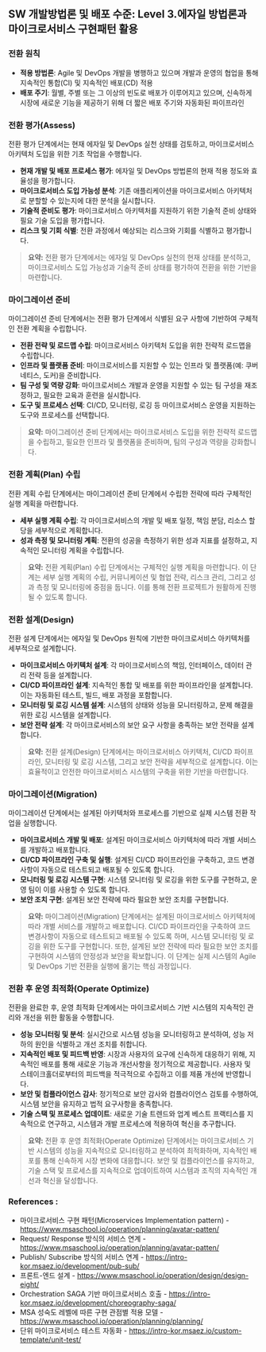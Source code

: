 ## SW 개발방법론 및 배포 수준: Level 3.에자일 방법론과 마이크로서비스 구현패턴 활용

### 전환 원칙
- **적용 방법론**: Agile 및 DevOps 개발을 병행하고 있으며 개발과 운영의 협업을 통해 지속적인 통합(CI) 및 지속적인 배포(CD) 적용
- **배포 주기**: 월별, 주별 또는 그 이상의 빈도로 배포가 이루어지고 있으며, 신속하게 시장에 새로운 기능을 제공하기 위해 더 짧은 배포 주기와 자동화된 파이프라인

### 전환 평가(Assess)
전환 평가 단계에서는 현재 에자일 및 DevOps 실천 상태를 검토하고, 마이크로서비스 아키텍처 도입을 위한 기초 작업을 수행합니다.
- **현재 개발 및 배포 프로세스 평가**: 에자일 및 DevOps 방법론의 현재 적용 정도와 효율성을 평가합니다.
- **마이크로서비스 도입 가능성 분석**: 기존 애플리케이션을 마이크로서비스 아키텍처로 분할할 수 있는지에 대한 분석을 실시합니다.
- **기술적 준비도 평가**: 마이크로서비스 아키텍처를 지원하기 위한 기술적 준비 상태와 필요 기술 도입을 평가합니다.
- **리스크 및 기회 식별**: 전환 과정에서 예상되는 리스크와 기회를 식별하고 평가합니다.

> **요약:** 전환 평가 단계에서는 에자일 및 DevOps 실천의 현재 상태를 분석하고, 마이크로서비스 도입 가능성과 기술적 준비 상태를 평가하여 전환을 위한 기반을 마련합니다.

### 마이그레이션 준비
마이그레이션 준비 단계에서는 전환 평가 단계에서 식별된 요구 사항에 기반하여 구체적인 전환 계획을 수립합니다.
- **전환 전략 및 로드맵 수립**: 마이크로서비스 아키텍처 도입을 위한 전략적 로드맵을 수립합니다.
- **인프라 및 플랫폼 준비**: 마이크로서비스를 지원할 수 있는 인프라 및 플랫폼(예: 쿠버네티스, 도커)을 준비합니다.
- **팀 구성 및 역량 강화**: 마이크로서비스 개발과 운영을 지원할 수 있는 팀 구성을 재조정하고, 필요한 교육과 훈련을 실시합니다.
- **도구 및 프로세스 선택**: CI/CD, 모니터링, 로깅 등 마이크로서비스 운영을 지원하는 도구와 프로세스를 선택합니다.

> **요약:** 마이그레이션 준비 단계에서는 마이크로서비스 도입을 위한 전략적 로드맵을 수립하고, 필요한 인프라 및 플랫폼을 준비하며, 팀의 구성과 역량을 강화합니다.

### 전환 계획(Plan) 수립
전환 계획 수립 단계에서는 마이그레이션 준비 단계에서 수립한 전략에 따라 구체적인 실행 계획을 마련합니다.
- **세부 실행 계획 수립**: 각 마이크로서비스의 개발 및 배포 일정, 책임 분담, 리소스 할당을 세부적으로 계획합니다.
- **성과 측정 및 모니터링 계획**: 전환의 성공을 측정하기 위한 성과 지표를 설정하고, 지속적인 모니터링 계획을 수립합니다.

> **요약:** 전환 계획(Plan) 수립 단계에서는 구체적인 실행 계획을 마련합니다. 이 단계는 세부 실행 계획의 수립, 커뮤니케이션 및 협업 전략, 리스크 관리, 그리고 성과 측정 및 모니터링에 중점을 둡니다. 이를 통해 전환 프로젝트가 원활하게 진행될 수 있도록 합니다.

### 전환 설계(Design)
전환 설계 단계에서는 에자일 및 DevOps 원칙에 기반한 마이크로서비스 아키텍처를 세부적으로 설계합니다.
- **마이크로서비스 아키텍처 설계**: 각 마이크로서비스의 책임, 인터페이스, 데이터 관리 전략 등을 설계합니다.
- **CI/CD 파이프라인 설계**: 지속적인 통합 및 배포를 위한 파이프라인을 설계합니다. 이는 자동화된 테스트, 빌드, 배포 과정을 포함합니다.
- **모니터링 및 로깅 시스템 설계**: 시스템의 상태와 성능을 모니터링하고, 문제 해결을 위한 로깅 시스템을 설계합니다.
- **보안 전략 설계**: 각 마이크로서비스의 보안 요구 사항을 충족하는 보안 전략을 설계합니다.

> **요약:** 전환 설계(Design) 단계에서는 마이크로서비스 아키텍처, CI/CD 파이프라인, 모니터링 및 로깅 시스템, 그리고 보안 전략을 세부적으로 설계합니다. 이는 효율적이고 안전한 마이크로서비스 시스템의 구축을 위한 기반을 마련합니다.

### 마이그레이션(Migration)
마이그레이션 단계에서는 설계된 아키텍처와 프로세스를 기반으로 실제 시스템 전환 작업을 실행합니다.
- **마이크로서비스 개발 및 배포**: 설계된 마이크로서비스 아키텍처에 따라 개별 서비스를 개발하고 배포합니다.
- **CI/CD 파이프라인 구축 및 실행**: 설계된 CI/CD 파이프라인을 구축하고, 코드 변경 사항이 자동으로 테스트되고 배포될 수 있도록 합니다.
- **모니터링 및 로깅 시스템 구현**: 시스템 모니터링 및 로깅을 위한 도구를 구현하고, 운영 팀이 이를 사용할 수 있도록 합니다.
- **보안 조치 구현**: 설계된 보안 전략에 따라 필요한 보안 조치를 구현합니다.

> **요약:** 마이그레이션(Migration) 단계에서는 설계된 마이크로서비스 아키텍처에 따라 개별 서비스를 개발하고 배포합니다. CI/CD 파이프라인을 구축하여 코드 변경사항이 자동으로 테스트되고 배포될 수 있도록 하며, 시스템 모니터링 및 로깅을 위한 도구를 구현합니다. 또한, 설계된 보안 전략에 따라 필요한 보안 조치를 구현하여 시스템의 안정성과 보안을 확보합니다. 이 단계는 실제 시스템의 Agile 및 DevOps 기반 전환을 실행에 옮기는 핵심 과정입니다.

### 전환 후 운영 최적화(Operate Optimize)
전환을 완료한 후, 운영 최적화 단계에서는 마이크로서비스 기반 시스템의 지속적인 관리와 개선을 위한 활동을 수행합니다.
- **성능 모니터링 및 분석**: 실시간으로 시스템 성능을 모니터링하고 분석하여, 성능 저하의 원인을 식별하고 개선 조치를 취합니다.
- **지속적인 배포 및 피드백 반영**: 시장과 사용자의 요구에 신속하게 대응하기 위해, 지속적인 배포를 통해 새로운 기능과 개선사항을 정기적으로 제공합니다. 사용자 및 스테이크홀더로부터의 피드백을 적극적으로 수집하고 이를 제품 개선에 반영합니다.
- **보안 및 컴플라이언스 감사**: 정기적으로 보안 감사와 컴플라이언스 검토를 수행하여, 시스템 보안을 유지하고 법적 요구사항을 충족합니다.
- **기술 스택 및 프로세스 업데이트**: 새로운 기술 트렌드와 업계 베스트 프랙티스를 지속적으로 연구하고, 시스템과 개발 프로세스에 적용하여 혁신을 추구합니다.

> **요약:** 전환 후 운영 최적화(Operate Optimize) 단계에서는 마이크로서비스 기반 시스템의 성능을 지속적으로 모니터링하고 분석하여 최적화하며, 지속적인 배포를 통해 신속하게 시장 변화에 대응합니다. 보안 및 컴플라이언스를 유지하고, 기술 스택 및 프로세스를 지속적으로 업데이트하여 시스템과 조직의 지속적인 개선과 혁신을 달성합니다.

### References :
- 마이크로서비스 구현 패턴(Microservices Implementation pattern) - https://www.msaschool.io/operation/planning/avatar-patten/
- Request/ Response 방식의 서비스 연계 - https://www.msaschool.io/operation/planning/avatar-patten/
- Publish/ Subscribe 방식의 서비스 연계 - https://intro-kor.msaez.io/development/pub-sub/
- 프론트-엔드 설계 - https://www.msaschool.io/operation/design/design-eight/  
- Orchestration SAGA 기반 마이크로서비스 호출 - https://intro-kor.msaez.io/development/choreography-saga/
- MSA 성숙도 레벨에 따른 구현 관점별 적용 모델 - https://www.msaschool.io/operation/planning/planning/
- 단위 마이크로서비스 테스트 자동화 - https://intro-kor.msaez.io/custom-template/unit-test/